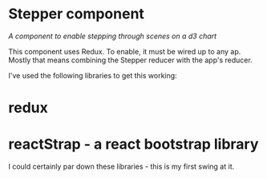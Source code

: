 # Stepper component

_A component to enable stepping through scenes on a d3 chart_

This component uses Redux. To enable, it must be wired up to any ap. Mostly that means combining the Stepper reducer with the app's reducer.

I've used the following libraries to get this working:

# redux

# reactStrap - a react bootstrap library

I could certainly par down these libraries - this is my first swing at it.
